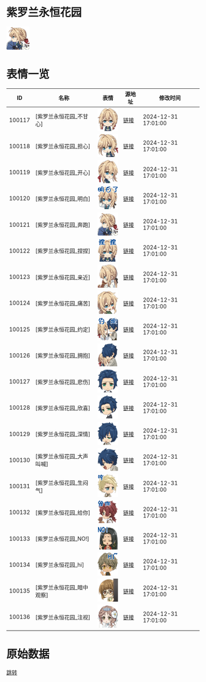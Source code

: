 # 紫罗兰永恒花园

<img src="./cover.png" height="60" alt="cover" />

# 表情一览

|ID|名称|表情|源地址|修改时间|
|----|----|----|----|----|
|100117|[紫罗兰永恒花园_不甘心]|<img src="./pic/100117_%5B紫罗兰永恒花园_不甘心%5D.png" height="60" alt="不甘心"/>|[链接](https://i0.hdslb.com/bfs/garb/8670bef0e980ee114965b9eb480c14e74902af85.png)|2024-12-31 17:01:00|
|100118|[紫罗兰永恒花园_担心]|<img src="./pic/100118_%5B紫罗兰永恒花园_担心%5D.png" height="60" alt="担心"/>|[链接](https://i0.hdslb.com/bfs/garb/9e48d8124e18e0d98e4251b7d66d15b300ed0c49.png)|2024-12-31 17:01:00|
|100119|[紫罗兰永恒花园_开心]|<img src="./pic/100119_%5B紫罗兰永恒花园_开心%5D.png" height="60" alt="开心"/>|[链接](https://i0.hdslb.com/bfs/garb/f9bc481c6b5d0e8bdd471d535607903fb365f946.png)|2024-12-31 17:01:00|
|100120|[紫罗兰永恒花园_明白]|<img src="./pic/100120_%5B紫罗兰永恒花园_明白%5D.png" height="60" alt="明白"/>|[链接](https://i0.hdslb.com/bfs/garb/f75c44034b74a5ce5a3b5ebd75c342bbdd3f15f2.png)|2024-12-31 17:01:00|
|100121|[紫罗兰永恒花园_奔跑]|<img src="./pic/100121_%5B紫罗兰永恒花园_奔跑%5D.png" height="60" alt="奔跑"/>|[链接](https://i0.hdslb.com/bfs/garb/9fc7f4ff2c7d4b4b22e08ae9d4273e4819e5fcf6.png)|2024-12-31 17:01:00|
|100122|[紫罗兰永恒花园_捏捏]|<img src="./pic/100122_%5B紫罗兰永恒花园_捏捏%5D.png" height="60" alt="捏捏"/>|[链接](https://i0.hdslb.com/bfs/garb/44b5c86491d92c48f198d7bb2e091e271b3656b1.png)|2024-12-31 17:01:00|
|100123|[紫罗兰永恒花园_亲近]|<img src="./pic/100123_%5B紫罗兰永恒花园_亲近%5D.png" height="60" alt="亲近"/>|[链接](https://i0.hdslb.com/bfs/garb/9bd0b5cd80f48d93d2ea19cfe9d4218f3a4f19ab.png)|2024-12-31 17:01:00|
|100124|[紫罗兰永恒花园_痛苦]|<img src="./pic/100124_%5B紫罗兰永恒花园_痛苦%5D.png" height="60" alt="痛苦"/>|[链接](https://i0.hdslb.com/bfs/garb/b3358d1c88b3d532fcc8b24375cac29ffb8d50dc.png)|2024-12-31 17:01:00|
|100125|[紫罗兰永恒花园_约定]|<img src="./pic/100125_%5B紫罗兰永恒花园_约定%5D.png" height="60" alt="约定"/>|[链接](https://i0.hdslb.com/bfs/garb/08724651a21fbeb194cc1fd72cc39da9413593ca.png)|2024-12-31 17:01:00|
|100126|[紫罗兰永恒花园_拥抱]|<img src="./pic/100126_%5B紫罗兰永恒花园_拥抱%5D.png" height="60" alt="拥抱"/>|[链接](https://i0.hdslb.com/bfs/garb/f3e4bd88b71145ed90bf4e726dbb426211491f58.png)|2024-12-31 17:01:00|
|100127|[紫罗兰永恒花园_悲伤]|<img src="./pic/100127_%5B紫罗兰永恒花园_悲伤%5D.png" height="60" alt="悲伤"/>|[链接](https://i0.hdslb.com/bfs/garb/95888ab2ed5df0badafdb0e8a4f835e5a9ee544b.png)|2024-12-31 17:01:00|
|100128|[紫罗兰永恒花园_欣喜]|<img src="./pic/100128_%5B紫罗兰永恒花园_欣喜%5D.png" height="60" alt="欣喜"/>|[链接](https://i0.hdslb.com/bfs/garb/75d056456d86cdd1b430e0530cde7de1f95394d6.png)|2024-12-31 17:01:00|
|100129|[紫罗兰永恒花园_深情]|<img src="./pic/100129_%5B紫罗兰永恒花园_深情%5D.png" height="60" alt="深情"/>|[链接](https://i0.hdslb.com/bfs/garb/3ba2f8c430ad4c62708bd6d45e2b0c39767211b8.png)|2024-12-31 17:01:00|
|100130|[紫罗兰永恒花园_大声叫喊]|<img src="./pic/100130_%5B紫罗兰永恒花园_大声叫喊%5D.png" height="60" alt="大声叫喊"/>|[链接](https://i0.hdslb.com/bfs/garb/55c2765b0a2ef2444b7873757138263893f2a7db.png)|2024-12-31 17:01:00|
|100131|[紫罗兰永恒花园_生闷气]|<img src="./pic/100131_%5B紫罗兰永恒花园_生闷气%5D.png" height="60" alt="生闷气"/>|[链接](https://i0.hdslb.com/bfs/garb/f8d46393a843467f25621ab5c8e7d8f9ad34ef8b.png)|2024-12-31 17:01:00|
|100132|[紫罗兰永恒花园_给你]|<img src="./pic/100132_%5B紫罗兰永恒花园_给你%5D.png" height="60" alt="给你"/>|[链接](https://i0.hdslb.com/bfs/garb/b44c89dbccf22c57e093b593e161249aec73856d.png)|2024-12-31 17:01:00|
|100133|[紫罗兰永恒花园_NO!]|<img src="./pic/100133_%5B紫罗兰永恒花园_NO!%5D.png" height="60" alt="NO!"/>|[链接](https://i0.hdslb.com/bfs/garb/8c3c8eb33d4f0ec31ee5fda076b2c97a70fc7096.png)|2024-12-31 17:01:00|
|100134|[紫罗兰永恒花园_hi]|<img src="./pic/100134_%5B紫罗兰永恒花园_hi%5D.png" height="60" alt="hi"/>|[链接](https://i0.hdslb.com/bfs/garb/ecb83d7be052ef548ede5eb3000f602670f4e0ef.png)|2024-12-31 17:01:00|
|100135|[紫罗兰永恒花园_暗中观察]|<img src="./pic/100135_%5B紫罗兰永恒花园_暗中观察%5D.png" height="60" alt="暗中观察"/>|[链接](https://i0.hdslb.com/bfs/garb/fce8d64b896a72582874fc20246ae6fdadf2a99e.png)|2024-12-31 17:01:00|
|100136|[紫罗兰永恒花园_注视]|<img src="./pic/100136_%5B紫罗兰永恒花园_注视%5D.png" height="60" alt="注视"/>|[链接](https://i0.hdslb.com/bfs/garb/1587b434869207053097d0af2182648c0ca50177.png)|2024-12-31 17:01:00|

# 原始数据

[跳转](./raw.json)

